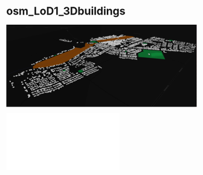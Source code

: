 # osm_LoD1_3Dbuildings

![Alt text](/img/mamre.PNG?raw=true "Title")


![Alt text](/img/cput.html?raw=true "Title")
